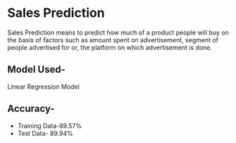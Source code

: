 # Sales Prediction
Sales Prediction means to predict how much of a product people will buy on the basis of factors such as amount spent on advertisement, segment of people advertised for or, the platform on which advertisement is done.
## Model Used-
Linear Regression Model
## Accuracy-
- Training Data-89.57%
- Test Data- 89.94%
